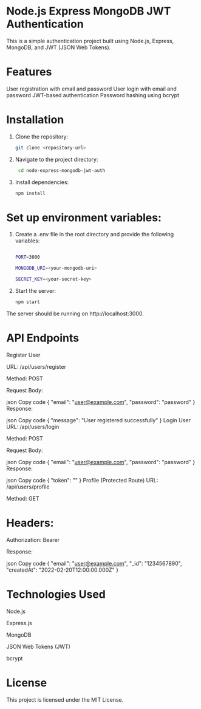 # Node.js Express MongoDB JWT Authentication

This is a simple authentication project built using Node.js, Express, MongoDB, and JWT (JSON Web Tokens).

# Features
User registration with email and password
User login with email and password
JWT-based authentication
Password hashing using bcrypt

# Installation

1. Clone the repository:

    ```bash
    git clone <repository-url>


2. Navigate to the project directory:

    ```bash
     cd node-express-mongodb-jwt-auth


3. Install dependencies:

    ```bash
    npm install


# Set up environment variables:

 1. Create a .env file in the root directory and provide the following variables:


    ```bash 

    PORT=3000

    MONGODB_URI=<your-mongodb-uri>

    SECRET_KEY=<your-secret-key>


2.  Start the server:

    ```bash    
    npm start

The server should be running on http://localhost:3000.


# API Endpoints

Register User

URL: /api/users/register

Method: POST

Request Body:

json
Copy code
{
  "email": "user@example.com",
  "password": "password"
}
Response:

json
Copy code
{
  "message": "User registered successfully"
}
Login User
URL: /api/users/login

Method: POST

Request Body:

json
Copy code
{
  "email": "user@example.com",
  "password": "password"
}
Response:

json
Copy code
{
  "token": "<jwt-token>"
}
Profile (Protected Route)
URL: /api/users/profile

Method: GET

# Headers:

Authorization: Bearer <jwt-token>

Response:

json
Copy code
{
  "email": "user@example.com",
  "_id": "1234567890",
  "createdAt": "2022-02-20T12:00:00.000Z"
}

# Technologies Used

Node.js

Express.js

MongoDB

JSON Web Tokens (JWT)

bcrypt


# License
This project is licensed under the MIT License.

